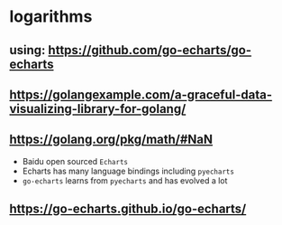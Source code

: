 # logarithms

## using: https://github.com/go-echarts/go-echarts

## https://golangexample.com/a-graceful-data-visualizing-library-for-golang/

## https://golang.org/pkg/math/#NaN

- Baidu open sourced `Echarts`
- Echarts has many language bindings including `pyecharts`
- `go-echarts` learns from `pyecharts` and has evolved a lot

## https://go-echarts.github.io/go-echarts/

